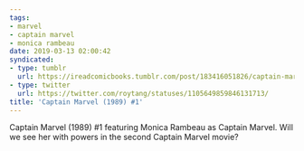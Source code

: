 ```yaml
---
tags:
- marvel
- captain marvel
- monica rambeau
date: 2019-03-13 02:00:42
syndicated:
- type: tumblr
  url: https://ireadcomicbooks.tumblr.com/post/183416051826/captain-marvel-1989-1-featuring-monica-rambeau
- type: twitter
  url: https://twitter.com/roytang/statuses/1105649859846131713/
title: 'Captain Marvel (1989) #1'
---
```


Captain Marvel (1989) #1 featuring Monica Rambeau as Captain Marvel. Will we see her with powers in the second Captain Marvel movie?